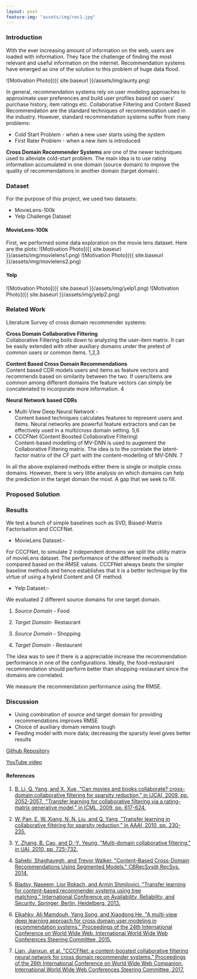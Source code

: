 ```yaml
---
layout: post
feature-img: "assets/img/rec1.jpg"
---
```



### Introduction

With the ever increasing amount of information on the web, users are loaded with information. They face the challenge of 
finding the most relevant and useful information on the internet. Recommendation systems have emerged as one of the solution 
to this problem of huge data flood.

![Motivation Photo]({{ site.baseurl }}/assets/img/aunty.png)

In general, recommendation systems rely on user modeling approaches to approximate user preferences and build user profiles based on 
users' purchase history, item ratings etc. Collaborative Filtering and Content Based Recommendation are the standard 
techniques of recommendation used in the industry. However, standard recommendation systems suffer from many 
problems:
* Cold Start Problem - when a new user starts using the system
* First Rater Problem - when a new item is introduced

**Cross Domain Recommender Systems** are one of the newer techniques used to alleviate cold-start problem.
The main idea is to use rating information accumulated in one domain (source domain) to improve the quality of recommendations
in another domain (target domain).

### Dataset
For the purpose of this project, we used two datasets:
* MovieLens-100k 
* Yelp Challenge Dataset

#### MovieLens-100k
First, we performed some data exploration on the movie lens dataset. Here are the plots:
![Motivation Photo]({{ site.baseurl }}/assets/img/movielens1.png)
![Motivation Photo]({{ site.baseurl }}/assets/img/movielens2.png)
#### Yelp
![Motivation Photo]({{ site.baseurl }}/assets/img/yelp1.png)
![Motivation Photo]({{ site.baseurl }}/assets/img/yelp2.png)

### Related Work
Literature Survey of cross domain recommender systems:

**Cross Domain Collaborative Filtering**
<br>Collaborative Filtering boils down to analyzing the user-item matrix. It can be easily extended with other auxiliary domains under the pretext of common users or common items. 1,2,3
	
**Content Based Cross Domain Recommendations**
<br>Content based CDR models users and items as feature vectors and recommends based on similarity between the two. If users/items are common among different domains the feature vectors can simply be concatenated to incorporate more information. 4

**Neural Network based CDRs**
* Multi-View Deep Neural Network -
<br>Content based techniques calculates features to represent users and items. Neural networks are powerful feature extractors and can be effectively used in a multi/cross domain setting. 5,6
* CCCFNet (Content Boosted Collaborative Filtering)
<br>Content-based modelling of MV-DNN is used to augement the Collaborative Filtering matrix. The idea is to the correlate the latent-factor matrix of the CF part with the content-modelling of MV-DNN. 7

In all the above explained methods either there is single or mutiple cross domains. However, there is very little analysis on which domains can help the prediction in the target domain the most. A gap that we seek to fill. 

### Proposed Solution

### Results
We test a bunch of simple baselines such as SVD, Biased-Matrix Factorisation and CCCFNet. 
* MovieLens Dataset:- 

For CCCFNet, to simulate 2 independent domains we split the utility matrix of movieLens dataset. The performance of the different methods is compared based on the RMSE values. CCCFNet always beats the simpler baseline methods and hence establishes that it is a better technique by the virtue of using a hybrid Content and CF method.

* Yelp Dataset:- 

We evaluated 2 different source domains for one target domain.

1. *Source Domain* - Food
2. *Target Domain*- Restaurant

1. *Source Domain* - Shopping
2. *Target Domain* - Restaurant

The idea was to see if there is a appreciable increase the recommendation performance in one of the configurations. Ideally, the food-restaurant recommendation should perform better than shopping-restaurant since the domains are correlated. 

We measure the recommendation performance using the RMSE. 

### Discussion
* Using combination of source and target domain for providing recommendations improves RMSE
* Choice of auxiliary domain remains tough
* Feeding model with more data; decreasing the sparsity level gives better results



[Github Repository](https://github.com/anjali-chadha/recommending-the-recommenders)


[YouTube video](https://youtu.be/-vPDSKx2FJY)

#### References
1. [B. Li, Q. Yang, and X. Xue, "Can movies and books collaborate? cross-domain collaborative filtering for sparsity reduction," in IJCAI, 2009, pp. 2052-2057.
 "Transfer learning for collaborative filtering via a rating-matrix generative model," in ICML, 2009, pp. 617-624.](https://www.ijcai.org/Proceedings/09/Papers/338.pdf)
 
2. [W. Pan, E. W. Xiang, N. N. Liu, and Q. Yang, "Transfer learning in collaborative filtering for sparsity reduction," in AAAI, 2010, pp. 230-235.](https://www.aaai.org/ocs/index.php/AAAI/AAAI10/paper/view/1649)

3. [Y. Zhang, B. Cao, and D.-Y. Yeung, "Multi-domain collaborative filtering," in UAI, 2010, pp. 725-732.](https://arxiv.org/pdf/1203.3535.pdf)

4. [Sahebi, Shaghayegh, and Trevor Walker. "Content-Based Cross-Domain Recommendations Using Segmented Models." CBRecSys@ RecSys. 2014.](http://ceur-ws.org/Vol-1245/cbrecsys2014-paper09.pdf)

5. [Biadsy, Naseem, Lior Rokach, and Armin Shmilovici. "Transfer learning for content-based recommender systems using tree matching." International Conference on Availability, Reliability, and Security. Springer, Berlin, Heidelberg, 2013.](https://arxiv.org/pdf/1305.3384.pdf)

6. [Elkahky, Ali Mamdouh, Yang Song, and Xiaodong He. "A multi-view deep learning approach for cross domain user modeling in recommendation systems." Proceedings of the 24th International Conference on World Wide Web. International World Wide Web Conferences Steering Committee, 2015.](https://www.microsoft.com/en-us/research/wp-content/uploads/2016/02/frp1159-songA.pdf)

7. [Lian, Jianxun, et al. "CCCFNet: a content-boosted collaborative filtering neural network for cross domain recommender systems." Proceedings of the 26th International Conference on World Wide Web Companion. International World Wide Web Conferences Steering Committee, 2017.](http://delivery.acm.org/10.1145/3060000/3054207/p817-lian.pdf?ip=165.91.13.19&id=3054207&acc=ACTIVE%20SERVICE&key=B63ACEF81C6334F5%2E79B51EFA2DE92FE8%2E4D4702B0C3E38B35%2E4D4702B0C3E38B35&__acm__=1524538725_ebb4ce384e81128d1c48f17f492c89da)

